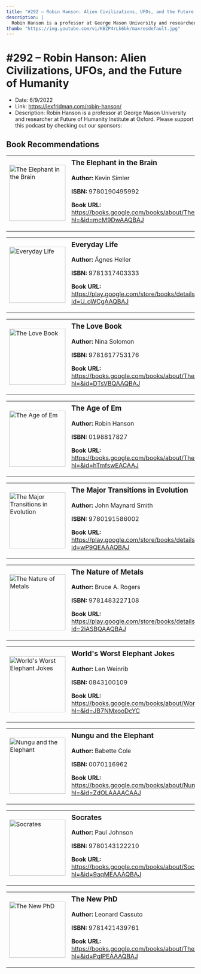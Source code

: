 ```yaml
---
title: "#292 – Robin Hanson: Alien Civilizations, UFOs, and the Future of Humanity"
description: |
  Robin Hanson is a professor at George Mason University and researcher at Future of Humanity Institute at Oxford. Please support this podcast by checking out our sponsors:"
thumb: "https://img.youtube.com/vi/KBZP4rLk6bk/maxresdefault.jpg"
---
```


# #292 – Robin Hanson: Alien Civilizations, UFOs, and the Future of Humanity

  - Date: 6/9/2022
  - Link: https://lexfridman.com/robin-hanson/
  - Description: Robin Hanson is a professor at George Mason University and researcher at Future of Humanity Institute at Oxford. Please support this podcast by checking out our sponsors:

## Book Recommendations

<table style="border: none;"><tr style="border: none;"><td style="border: none;"><img src="https://books.google.com/books/content?id=mcM9DwAAQBAJ&printsec=frontcover&img=1&zoom=1&edge=curl&source=gbs_api" alt="The Elephant in the Brain" width="150" style="vertical-align: top;"></td><td style="border: none; vertical-align: top;"><h3 style='margin-top: 5'>The Elephant in the Brain</h3><p><strong>Author:</strong> Kevin Simler</p><p><strong>ISBN:</strong> 9780190495992</p><p><strong>Book URL:</strong> <a href="https://books.google.com/books/about/The_Elephant_in_the_Brain.html?hl=&id=mcM9DwAAQBAJ">https://books.google.com/books/about/The_Elephant_in_the_Brain.html?hl=&id=mcM9DwAAQBAJ</a></p></td></tr></table>
<table style="border: none;"><tr style="border: none;"><td style="border: none;"><img src="https://books.google.com/books/content?id=U_oWCgAAQBAJ&printsec=frontcover&img=1&zoom=1&edge=curl&source=gbs_api" alt="Everyday Life" width="150" style="vertical-align: top;"></td><td style="border: none; vertical-align: top;"><h3 style='margin-top: 5'>Everyday Life</h3><p><strong>Author:</strong> Ágnes Heller</p><p><strong>ISBN:</strong> 9781317403333</p><p><strong>Book URL:</strong> <a href="https://play.google.com/store/books/details?id=U_oWCgAAQBAJ">https://play.google.com/store/books/details?id=U_oWCgAAQBAJ</a></p></td></tr></table>
<table style="border: none;"><tr style="border: none;"><td style="border: none;"><img src="https://books.google.com/books/content?id=DTsVBQAAQBAJ&printsec=frontcover&img=1&zoom=1&edge=curl&source=gbs_api" alt="The Love Book" width="150" style="vertical-align: top;"></td><td style="border: none; vertical-align: top;"><h3 style='margin-top: 5'>The Love Book</h3><p><strong>Author:</strong> Nina Solomon</p><p><strong>ISBN:</strong> 9781617753176</p><p><strong>Book URL:</strong> <a href="https://books.google.com/books/about/The_Love_Book.html?hl=&id=DTsVBQAAQBAJ">https://books.google.com/books/about/The_Love_Book.html?hl=&id=DTsVBQAAQBAJ</a></p></td></tr></table>
<table style="border: none;"><tr style="border: none;"><td style="border: none;"><img src="https://books.google.com/books/content?id=hTmfswEACAAJ&printsec=frontcover&img=1&zoom=1&source=gbs_api" alt="The Age of Em" width="150" style="vertical-align: top;"></td><td style="border: none; vertical-align: top;"><h3 style='margin-top: 5'>The Age of Em</h3><p><strong>Author:</strong> Robin Hanson</p><p><strong>ISBN:</strong> 0198817827</p><p><strong>Book URL:</strong> <a href="https://books.google.com/books/about/The_Age_of_Em.html?hl=&id=hTmfswEACAAJ">https://books.google.com/books/about/The_Age_of_Em.html?hl=&id=hTmfswEACAAJ</a></p></td></tr></table>
<table style="border: none;"><tr style="border: none;"><td style="border: none;"><img src="https://books.google.com/books/content?id=wP9QEAAAQBAJ&printsec=frontcover&img=1&zoom=1&edge=curl&source=gbs_api" alt="The Major Transitions in Evolution" width="150" style="vertical-align: top;"></td><td style="border: none; vertical-align: top;"><h3 style='margin-top: 5'>The Major Transitions in Evolution</h3><p><strong>Author:</strong> John Maynard Smith</p><p><strong>ISBN:</strong> 9780191586002</p><p><strong>Book URL:</strong> <a href="https://play.google.com/store/books/details?id=wP9QEAAAQBAJ">https://play.google.com/store/books/details?id=wP9QEAAAQBAJ</a></p></td></tr></table>
<table style="border: none;"><tr style="border: none;"><td style="border: none;"><img src="https://books.google.com/books/content?id=2iASBQAAQBAJ&printsec=frontcover&img=1&zoom=1&edge=curl&source=gbs_api" alt="The Nature of Metals" width="150" style="vertical-align: top;"></td><td style="border: none; vertical-align: top;"><h3 style='margin-top: 5'>The Nature of Metals</h3><p><strong>Author:</strong> Bruce A. Rogers</p><p><strong>ISBN:</strong> 9781483227108</p><p><strong>Book URL:</strong> <a href="https://play.google.com/store/books/details?id=2iASBQAAQBAJ">https://play.google.com/store/books/details?id=2iASBQAAQBAJ</a></p></td></tr></table>
<table style="border: none;"><tr style="border: none;"><td style="border: none;"><img src="https://books.google.com/books/content?id=JB7NMxooDcYC&printsec=frontcover&img=1&zoom=1&source=gbs_api" alt="World's Worst Elephant Jokes" width="150" style="vertical-align: top;"></td><td style="border: none; vertical-align: top;"><h3 style='margin-top: 5'>World's Worst Elephant Jokes</h3><p><strong>Author:</strong> Len Weinrib</p><p><strong>ISBN:</strong> 0843100109</p><p><strong>Book URL:</strong> <a href="https://books.google.com/books/about/World_s_Worst_Elephant_Jokes.html?hl=&id=JB7NMxooDcYC">https://books.google.com/books/about/World_s_Worst_Elephant_Jokes.html?hl=&id=JB7NMxooDcYC</a></p></td></tr></table>
<table style="border: none;"><tr style="border: none;"><td style="border: none;"><img src="None" alt="Nungu and the Elephant" width="150" style="vertical-align: top;"></td><td style="border: none; vertical-align: top;"><h3 style='margin-top: 5'>Nungu and the Elephant</h3><p><strong>Author:</strong> Babette Cole</p><p><strong>ISBN:</strong> 0070116962</p><p><strong>Book URL:</strong> <a href="https://books.google.com/books/about/Nungu_and_the_Elephant.html?hl=&id=ZdOLAAAACAAJ">https://books.google.com/books/about/Nungu_and_the_Elephant.html?hl=&id=ZdOLAAAACAAJ</a></p></td></tr></table>
<table style="border: none;"><tr style="border: none;"><td style="border: none;"><img src="https://books.google.com/books/content?id=9aqMEAAAQBAJ&printsec=frontcover&img=1&zoom=1&source=gbs_api" alt="Socrates" width="150" style="vertical-align: top;"></td><td style="border: none; vertical-align: top;"><h3 style='margin-top: 5'>Socrates</h3><p><strong>Author:</strong> Paul Johnson</p><p><strong>ISBN:</strong> 9780143122210</p><p><strong>Book URL:</strong> <a href="https://books.google.com/books/about/Socrates.html?hl=&id=9aqMEAAAQBAJ">https://books.google.com/books/about/Socrates.html?hl=&id=9aqMEAAAQBAJ</a></p></td></tr></table>
<table style="border: none;"><tr style="border: none;"><td style="border: none;"><img src="https://books.google.com/books/content?id=PqIPEAAAQBAJ&printsec=frontcover&img=1&zoom=1&edge=curl&source=gbs_api" alt="The New PhD" width="150" style="vertical-align: top;"></td><td style="border: none; vertical-align: top;"><h3 style='margin-top: 5'>The New PhD</h3><p><strong>Author:</strong> Leonard Cassuto</p><p><strong>ISBN:</strong> 9781421439761</p><p><strong>Book URL:</strong> <a href="https://books.google.com/books/about/The_New_PhD.html?hl=&id=PqIPEAAAQBAJ">https://books.google.com/books/about/The_New_PhD.html?hl=&id=PqIPEAAAQBAJ</a></p></td></tr></table>
